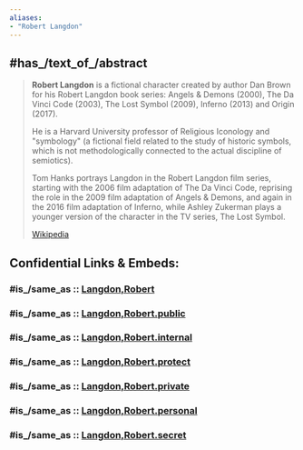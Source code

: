 ```yaml
---
aliases:
- "Robert Langdon"
---
```


## #has_/text_of_/abstract 

> **Robert Langdon** is a fictional character created by author Dan Brown 
> for his Robert Langdon book series: Angels & Demons (2000), The Da Vinci Code (2003), 
> The Lost Symbol (2009), Inferno (2013) and Origin (2017). 
> 
> He is a Harvard University professor of Religious Iconology and "symbology" 
> (a fictional field related to the study of historic symbols, 
> which is not methodologically connected to the actual discipline of semiotics).
>
> Tom Hanks portrays Langdon in the Robert Langdon film series, 
> starting with the 2006 film adaptation of The Da Vinci Code, 
> reprising the role in the 2009 film adaptation of Angels & Demons, 
> and again in the 2016 film adaptation of Inferno, 
> while Ashley Zukerman plays a younger version of the character in the TV series, The Lost Symbol.
>
> [Wikipedia](https://en.wikipedia.org/wiki/Robert%20Langdon)


## Confidential Links & Embeds: 

### #is_/same_as :: [Langdon,Robert](/_Standards/Society/Communication/Media/Movie/Actor/US_Actor/Langdon,Robert.md) 

### #is_/same_as :: [Langdon,Robert.public](/_public/Society/Communication/Media/Movie/Actor/US_Actor/Langdon,Robert.public.md) 

### #is_/same_as :: [Langdon,Robert.internal](/_internal/Society/Communication/Media/Movie/Actor/US_Actor/Langdon,Robert.internal.md) 

### #is_/same_as :: [Langdon,Robert.protect](/_protect/Society/Communication/Media/Movie/Actor/US_Actor/Langdon,Robert.protect.md) 

### #is_/same_as :: [Langdon,Robert.private](/_private/Society/Communication/Media/Movie/Actor/US_Actor/Langdon,Robert.private.md) 

### #is_/same_as :: [Langdon,Robert.personal](/_personal/Society/Communication/Media/Movie/Actor/US_Actor/Langdon,Robert.personal.md) 

### #is_/same_as :: [Langdon,Robert.secret](/_secret/Society/Communication/Media/Movie/Actor/US_Actor/Langdon,Robert.secret.md)

